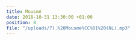 ```yaml
---
title: Mousmé
date: 2018-10-31 13:30:00 +01:00
position: 8
file: "/uploads/7).%20Mousme%CC%81%20(NL).mp3"
---
```


